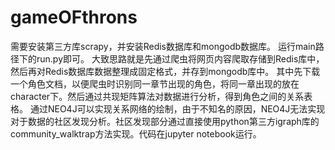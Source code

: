 # gameOFthrons
需要安装第三方库scrapy，并安装Redis数据库和mongodb数据库。    运行main路径下的run.py即可。
大致思路就是先通过爬虫将网页内容爬取存储到Redis库中，然后再对Redis数据库数据整理成固定格式，并存到mongodb库中。
其中先下载一个角色文档，以便爬虫时识别同一章节出现的角色，将同一章出现的放在character下。然后通过共现矩阵算法对数据进行分析，得到角色之间的关系表格。
通过NEO4J可以实现关系网络的绘制，由于不知名的原因，NEO4J无法实现对于数据的社区发现分析。社区发现部分通过直接使用python第三方igraph库的community_walktrap方法实现。代码在jupyter notebook运行。


